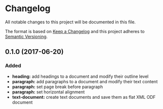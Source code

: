 # Changelog

All notable changes to this project will be documented in this file.

The format is based on [Keep a Changelog](http://keepachangelog.com/en/1.0.0/)
and this project adheres to [Semantic Versioning](http://semver.org/spec/v2.0.0.html).


## 0.1.0 (2017-06-20)

### Added
* **heading:** add headings to a document and modify their outline level
* **paragraph:** add paragraphs to a document and modify their text content
* **paragraph:** set page break before paragraph
* **paragraph:** set horizontal alignment
* **text-document:** create text documents and save them as flat XML ODF document
